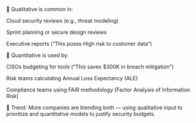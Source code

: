 🔸 Qualitative is common in:

Cloud security reviews (e.g., threat modeling)

Sprint planning or secure design reviews

Executive reports (“This poses High risk to customer data”)

🔸 Quantitative is used by:

CISOs budgeting for tools (“This saves $300K in breach mitigation”)

Risk teams calculating Annual Loss Expectancy (ALE)

Compliance teams using FAIR methodology (Factor Analysis of Information Risk)

🚀 Trend: More companies are blending both — using qualitative input to prioritize and quantitative models to justify security budgets.
